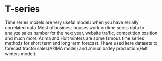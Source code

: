 # T-series

Time series models are very useful models when you have serially correlated data. Most of business houses work on time series
data to analyze sales number for the next year, website traffic, competition position and much more. Arima and Holt winters are
some famous time series methods for short term and long term forecast. I have used here datasets to forecast tractor sales(ARIMA
model) and annual barley production(Holt winters model).

